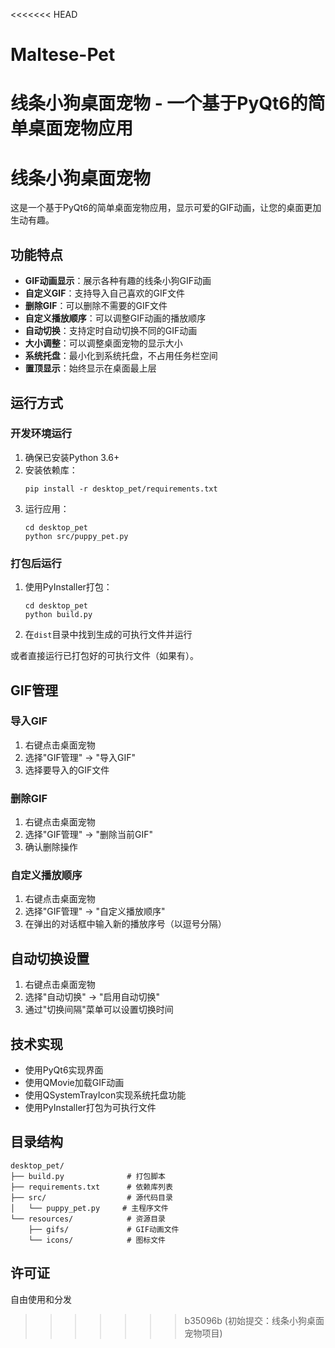 <<<<<<< HEAD
# Maltese-Pet
线条小狗桌面宠物 - 一个基于PyQt6的简单桌面宠物应用
=======
# 线条小狗桌面宠物

这是一个基于PyQt6的简单桌面宠物应用，显示可爱的GIF动画，让您的桌面更加生动有趣。

## 功能特点

- **GIF动画显示**：展示各种有趣的线条小狗GIF动画
- **自定义GIF**：支持导入自己喜欢的GIF文件
- **删除GIF**：可以删除不需要的GIF文件
- **自定义播放顺序**：可以调整GIF动画的播放顺序
- **自动切换**：支持定时自动切换不同的GIF动画
- **大小调整**：可以调整桌面宠物的显示大小
- **系统托盘**：最小化到系统托盘，不占用任务栏空间
- **置顶显示**：始终显示在桌面最上层

## 运行方式

### 开发环境运行

1. 确保已安装Python 3.6+
2. 安装依赖库：
   ```
   pip install -r desktop_pet/requirements.txt
   ```
3. 运行应用：
   ```
   cd desktop_pet
   python src/puppy_pet.py
   ```

### 打包后运行

1. 使用PyInstaller打包：
   ```
   cd desktop_pet
   python build.py
   ```
2. 在`dist`目录中找到生成的可执行文件并运行

或者直接运行已打包好的可执行文件（如果有）。

## GIF管理

### 导入GIF

1. 右键点击桌面宠物
2. 选择"GIF管理" -> "导入GIF"
3. 选择要导入的GIF文件

### 删除GIF

1. 右键点击桌面宠物
2. 选择"GIF管理" -> "删除当前GIF"
3. 确认删除操作

### 自定义播放顺序

1. 右键点击桌面宠物
2. 选择"GIF管理" -> "自定义播放顺序"
3. 在弹出的对话框中输入新的播放序号（以逗号分隔）

## 自动切换设置

1. 右键点击桌面宠物
2. 选择"自动切换" -> "启用自动切换"
3. 通过"切换间隔"菜单可以设置切换时间

## 技术实现

- 使用PyQt6实现界面
- 使用QMovie加载GIF动画
- 使用QSystemTrayIcon实现系统托盘功能
- 使用PyInstaller打包为可执行文件

## 目录结构

```
desktop_pet/
├── build.py              # 打包脚本
├── requirements.txt      # 依赖库列表
├── src/                  # 源代码目录
│   └── puppy_pet.py     # 主程序文件
└── resources/            # 资源目录
    ├── gifs/             # GIF动画文件
    └── icons/            # 图标文件
```

## 许可证

自由使用和分发 
>>>>>>> b35096b (初始提交：线条小狗桌面宠物项目)

